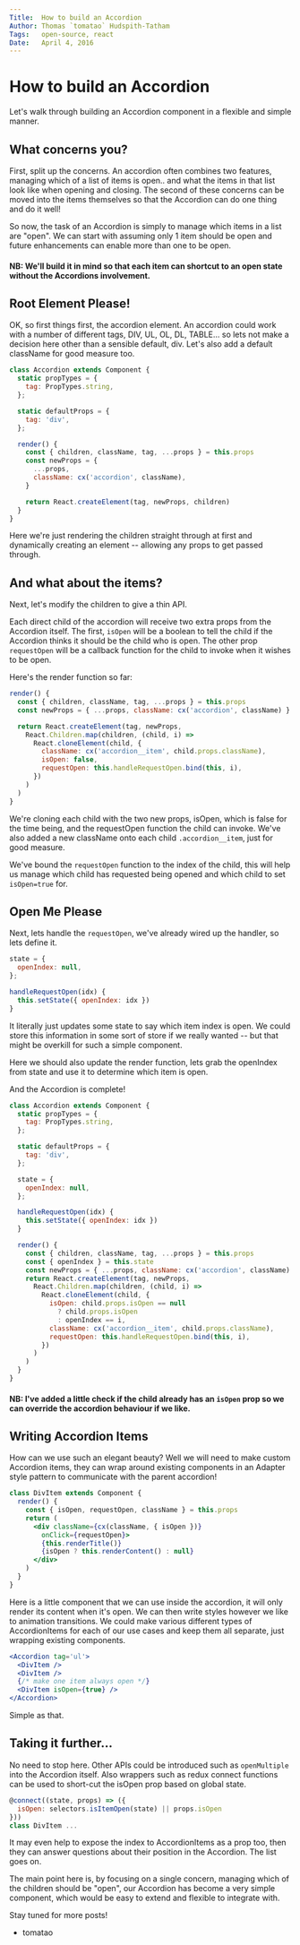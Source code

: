 ```yaml
---
Title:  How to build an Accordion
Author: Thomas `tomatao` Hudspith-Tatham
Tags:   open-source, react
Date:   April 4, 2016
---
```

# How to build an Accordion

Let's walk through building an Accordion component in a flexible and simple manner.

## What concerns you?

First, split up the concerns. An accordion often combines two features, managing which of a list of items is open.. and what the items in that list look like when opening and closing. The second of these concerns can be moved into the items themselves so that the Accordion can do one thing and do it well!

So now, the task of an Accordion is simply to manage which items in a list are "open".  We can start with assuming only 1 item should be open and future enhancements can enable more than one to be open. 

#### **NB:** We'll build it in mind so that each item can shortcut to an open state without the Accordions involvement.

## Root Element Please!

OK, so first things first, the accordion element. An accordion could work with a number of different tags, DIV, UL, OL, DL, TABLE... so lets not make a decision here other than a sensible default, div. Let's also add a default className for good measure too.

```js
class Accordion extends Component {
  static propTypes = {
    tag: PropTypes.string,
  };

  static defaultProps = {
    tag: 'div',
  };

  render() {
    const { children, className, tag, ...props } = this.props
    const newProps = {
      ...props,
      className: cx('accordion', className),
    }

    return React.createElement(tag, newProps, children)
  }
}
```

Here we're just rendering the children straight through at first and dynamically creating an element -- allowing any props to get passed through.

## And what about the items?

Next, let's modify the children to give a thin API.

Each direct child of the accordion will receive two extra props from the Accordion itself. The first, `isOpen` will be a boolean to tell the child if the Accordion thinks it should be the child who is open. The other prop `requestOpen` will be a callback function for the child to invoke when it wishes to be open.

Here's the render function so far:

```js
render() {
  const { children, className, tag, ...props } = this.props
  const newProps = { ...props, className: cx('accordion', className) }

  return React.createElement(tag, newProps,
    React.Children.map(children, (child, i) =>
      React.cloneElement(child, {
        className: cx('accordion__item', child.props.className),
        isOpen: false,
        requestOpen: this.handleRequestOpen.bind(this, i),
      })
    )
  )
}
```

We're cloning each child with the two new props, isOpen, which is false for the time being, and the requestOpen function the child can invoke. We've also added a new className onto each child `.accordion__item`, just for good measure.

We've bound the `requestOpen` function to the index of the child, this will help us manage which child has requested being opened and which child to set `isOpen=true` for.

## Open Me Please

Next, lets handle the `requestOpen`, we've already wired up the handler, so lets define it.

```js
state = {
  openIndex: null,
};

handleRequestOpen(idx) {
  this.setState({ openIndex: idx })
}
```

It literally just updates some state to say which item index is open. We could store this information in some sort of store if we really wanted -- but that might be overkill for such a simple component.

Here we should also update the render function, lets grab the openIndex from state and use it to determine which item is open.

And the Accordion is complete!

```js
class Accordion extends Component {
  static propTypes = {
    tag: PropTypes.string,
  };

  static defaultProps = {
    tag: 'div',
  };

  state = {
    openIndex: null,
  };

  handleRequestOpen(idx) {
    this.setState({ openIndex: idx })
  }

  render() {
    const { children, className, tag, ...props } = this.props
    const { openIndex } = this.state
    const newProps = { ...props, className: cx('accordion', className) }
    return React.createElement(tag, newProps,
      React.Children.map(children, (child, i) =>
        React.cloneElement(child, {
          isOpen: child.props.isOpen == null
            ? child.props.isOpen 
            : openIndex == i,
          className: cx('accordion__item', child.props.className),
          requestOpen: this.handleRequestOpen.bind(this, i),
        })
      )
    )
  }
}
```

#### **NB:** I've added a little check if the child already has an `isOpen` prop so we can override the accordion behaviour if we like.

## Writing Accordion Items

How can we use such an elegant beauty? Well we will need to make custom Accordion items, they can wrap around existing components in an Adapter style pattern to communicate with the parent accordion!

```jsx
class DivItem extends Component {
  render() {
    const { isOpen, requestOpen, className } = this.props
    return (
      <div className={cx(className, { isOpen })}
        onClick={requestOpen}>
        {this.renderTitle()}
        {isOpen ? this.renderContent() : null}
      </div>
    )
  }
}
```

Here is a little component that we can use inside the accordion, it will only render its content when it's open. We can then write styles however we like to animation transitions. We could make various different types of AccordionItems for each of our use cases and keep them all separate, just wrapping existing components.

```jsx
<Accordion tag='ul'>
  <DivItem />
  <DivItem />
  {/* make one item always open */}
  <DivItem isOpen={true} />
</Accordion>
```

Simple as that.

## Taking it further...

No need to stop here. Other APIs could be introduced such as `openMultiple` into the Accordion itself. Also wrappers such as redux connect functions can be used to short-cut the isOpen prop based on global state.

```jsx
@connect((state, props) => ({
  isOpen: selectors.isItemOpen(state) || props.isOpen
}))
class DivItem ...
```

It may even help to expose the index to AccordionItems as a prop too, then they can answer questions about their position in the Accordion. The list goes on.

The main point here is, by focusing on a single concern, managing which of the children should be "open", our Accordion has become a very simple component, which would be easy to extend and flexible to integrate with.

Stay tuned for more posts!

- tomatao

